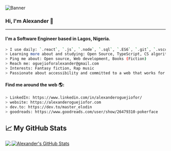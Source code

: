 ![Banner](https://raw.githubusercontent.com/kip-guile/kip-guile/master/new-dark.jpg)

### Hi, I'm Alexander 👋

---

#### I'm a Software Engineer based in Lagos, Nigeria.

```bash
> I use daily: `.react`, `.js`, `.node`, `.sql`, `.ES6`, `.git`, `.vscode`, `.sql`
> Learning more about and studying: Open Source, TypeScript, CS algorithms, data structures
> Ping me about: Open source, Web development, Books (Fiction)
> Reach me: oguejioforalexander@gmail.com
> Interests: Fantasy fiction, Rap music
> Passionate about accessibility and committed to a web that works for everyone
```

#### Find me around the web 🌎:

```bash
> LinkedIn: https://www.linkedin.com/in/alexanderoguejiofor/
> website: https://alexanderoguejiofor.com
> dev.to: https://dev.to/master_elodin
> goodreads: https://www.goodreads.com/user/show/26479310-pokerface
```

## &#x1f4c8; My GitHub Stats

<a href="https://github.com/kip-guile/kip-guile">
  <img align="center" src="https://github-readme-stats.vercel.app/api/top-langs/?username=kip-guile&hide=java,html&title_color=ffffff&text_color=c9cacc&icon_color=2bbc8a&bg_color=1d1f21" />
</a>

<a href="https://github.com/kip-guile/kip-guile">
  <img align="center" src="https://github-readme-stats.vercel.app/api?username=kip-guile&show_icons=true&line_height=27&count_private=true&title_color=ffffff&text_color=c9cacc&icon_color=2bbc8a&bg_color=1d1f21" alt="Alexander's GitHub Stats" />
</a>

<!-- ![Alexander's Github Stats](https://github-readme-stats.vercel.app/api?username=kip-guile) -->
